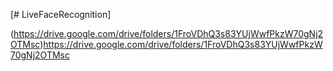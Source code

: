 [# LiveFaceRecognition]

(https://drive.google.com/drive/folders/1FroVDhQ3s83YUjWwfPkzW70gNj2OTMsc)https://drive.google.com/drive/folders/1FroVDhQ3s83YUjWwfPkzW70gNj2OTMsc
